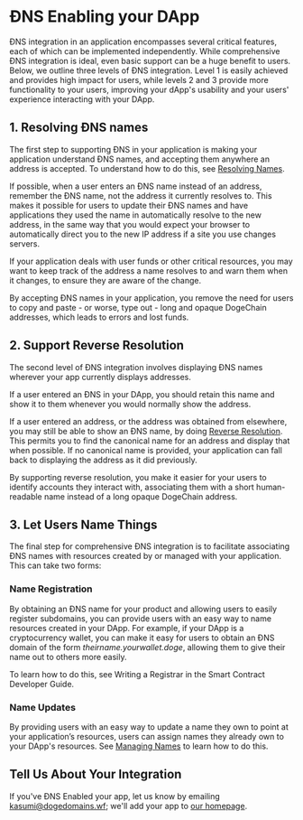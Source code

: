 # ĐNS Enabling your DApp

ĐNS integration in an application encompasses several critical features, each of which can be implemented independently. While comprehensive ĐNS integration is ideal, even basic support can be a huge benefit to users. Below, we outline three levels of ĐNS integration. Level 1 is easily achieved and provides high impact for users, while levels 2 and 3 provide more functionality to your users, improving your dApp's usability and your users' experience interacting with your DApp.

## 1. Resolving ĐNS names

The first step to supporting ĐNS in your application is making your application understand ĐNS names, and accepting them anywhere an address is accepted. To understand how to do this, see [Resolving Names](resolving-names.md).

If possible, when a user enters an ĐNS name instead of an address, remember the ĐNS name, not the address it currently resolves to. This makes it possible for users to update their ĐNS names and have applications they used the name in automatically resolve to the new address, in the same way that you would expect your browser to automatically direct you to the new IP address if a site you use changes servers.

If your application deals with user funds or other critical resources, you may want to keep track of the address a name resolves to and warn them when it changes, to ensure they are aware of the change.

By accepting ĐNS names in your application, you remove the need for users to copy and paste - or worse, type out - long and opaque DogeChain addresses, which leads to errors and lost funds.

## 2. Support Reverse Resolution

The second level of ĐNS integration involves displaying ĐNS names wherever your app currently displays addresses.

If a user entered an ĐNS in your DApp, you should retain this name and show it to them whenever you would normally show the address.

If a user entered an address, or the address was obtained from elsewhere, you may still be able to show an ĐNS name, by doing [Reverse Resolution](resolving-names.md#reverse-resolution). This permits you to find the canonical name for an address and display that when possible. If no canonical name is provided, your application can fall back to displaying the address as it did previously.

By supporting reverse resolution, you make it easier for your users to identify accounts they interact with, associating them with a short human-readable name instead of a long opaque DogeChain address.

## 3. Let Users Name Things

The final step for comprehensive ĐNS integration is to facilitate associating ĐNS names with resources created by or managed with your application. This can take two forms:

### Name Registration

By obtaining an ĐNS name for your product and allowing users to easily register subdomains, you can provide users with an easy way to name resources created in your DApp. For example, if your DApp is a cryptocurrency wallet, you can make it easy for users to obtain an ĐNS domain of the form _theirname.yourwallet.doge_, allowing them to give their name out to others more easily.

To learn how to do this, see Writing a Registrar in the Smart Contract Developer Guide.

### Name Updates

By providing users with an easy way to update a name they own to point at your application’s resources, users can assign names they already own to your DApp's resources. See [Managing Names](managing-names.md) to learn how to do this.

## Tell Us About Your Integration

If you've ĐNS Enabled your app, let us know by emailing [kasumi@dogedomains.wf](mailto:kasumi@dogedomains.wf); we'll add your app to [our homepage](https://dogedomains.wf).
